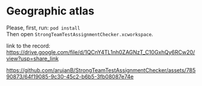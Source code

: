 # Geographic atlas
Please, first, run: `pod install`  
Then open `StrongTeamTestAssignmentChecker.xcworkspace`.

link to the record: https://drive.google.com/file/d/1QCnY4TL1nh0ZAGNzT_C10GxhQy6RCw20/view?usp=share_link



https://github.com/arujanB/StrongTeamTestAssignmentChecker/assets/78590873/64f19085-9c30-45c2-b6b5-3fb08087e74e

